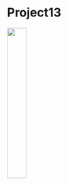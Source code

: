 # Project13

<img src = "https://github.com/youuungh/android-basic-kotlin/assets/97438155/5b8322fb-c1ed-4d1e-8f88-75a856b8a88d" width="30%" height="30%">
